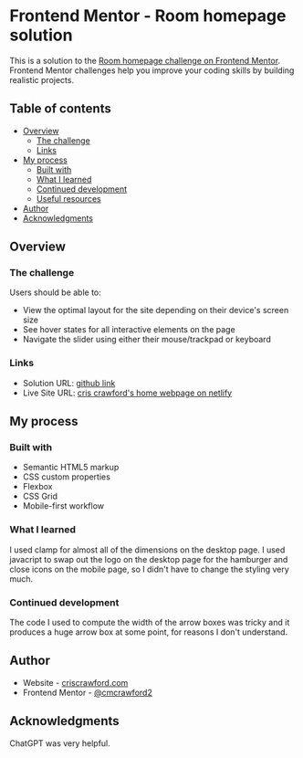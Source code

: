 # Frontend Mentor - Room homepage solution

This is a solution to the [Room homepage challenge on Frontend Mentor](https://www.frontendmentor.io/challenges/room-homepage-BtdBY_ENq). Frontend Mentor challenges help you improve your coding skills by building realistic projects.

## Table of contents

- [Overview](#overview)
  - [The challenge](#the-challenge)
  - [Links](#links)
- [My process](#my-process)
  - [Built with](#built-with)
  - [What I learned](#what-i-learned)
  - [Continued development](#continued-development)
  - [Useful resources](#useful-resources)
- [Author](#author)
- [Acknowledgments](#acknowledgments)

## Overview

### The challenge

Users should be able to:

- View the optimal layout for the site depending on their device's screen size
- See hover states for all interactive elements on the page
- Navigate the slider using either their mouse/trackpad or keyboard

### Links

- Solution URL: [github link](https://github.com/cmcrawford2/room-homepage)
- Live Site URL: [cris crawford's home webpage on netlify](https://cris-crawfords-room-homepage.netlify.app)

## My process

### Built with

- Semantic HTML5 markup
- CSS custom properties
- Flexbox
- CSS Grid
- Mobile-first workflow

### What I learned

I used clamp for almost all of the dimensions on the desktop page. I used javacript to swap out the logo on the desktop page for the hamburger and close icons on the mobile page, so I didn't have to change the styling very much.

### Continued development

The code I used to compute the width of the arrow boxes was tricky and it produces a huge arrow box at some point, for reasons I don't understand.

## Author

- Website - [criscrawford.com](https://criscrawford.com)
- Frontend Mentor - [@cmcrawford2](https://www.frontendmentor.io/profile/cmcrawford2)

## Acknowledgments

ChatGPT was very helpful.
